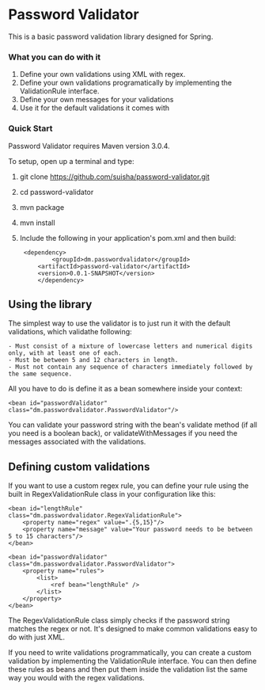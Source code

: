 Password Validator
=========

This is a basic password validation library designed for Spring.

### What you can do with it

1. Define your own validations using XML with regex.
2. Define your own validations programatically by implementing the ValidationRule interface.
3. Define your own messages for your validations
4. Use it for the default validations it comes with

### Quick Start

Password Validator requires Maven version 3.0.4. 

To setup, open up a terminal and type:

1. git clone https://github.com/suisha/password-validator.git
2. cd password-validator 
3. mvn package
4. mvn install
5. Include the following in your application's pom.xml and then build:

		<dependency>
        		<groupId>dm.passwordvalidator</groupId>
			<artifactId>password-validator</artifactId>
			<version>0.0.1-SNAPSHOT</version>
      		</dependency>

## Using the library

The simplest way to use the validator is to just run it with the default validations, which validathe following:

	- Must consist of a mixture of lowercase letters and numerical digits only, with at least one of each.
	- Must be between 5 and 12 characters in length.
	- Must not contain any sequence of characters immediately followed by the same sequence.

All you have to do is define it as a bean somewhere inside your context:

	<bean id="passwordValidator" class="dm.passwordvalidator.PasswordValidator"/>

You can validate your password string with the bean's validate method (if all you need is a boolean back), or validateWithMessages if you need the messages associated with the validations.

## Defining custom validations

If you want to use a custom regex rule, you can define your rule using the built in RegexValidationRule class in your configuration like this: 

	<bean id="lengthRule" class="dm.passwordvalidator.RegexValidationRule">
		<property name="regex" value=".{5,15}"/>
		<property name="message" value="Your password needs to be between 5 to 15 characters"/>
	</bean>
		
	<bean id="passwordValidator" class="dm.passwordvalidator.PasswordValidator">
		<property name="rules">
			<list>
				<ref bean="lengthRule" />             
			</list>
		</property>
	</bean> 

The RegexValidationRule class simply checks if the password string matches the regex or not. It's designed to make common validations easy to do with just XML.

If you need to write validations programmatically, you can create a custom validation by implementing the ValidationRule interface. You can then define these rules as beans and then put them inside the validation list the same way you would with the regex validations.
